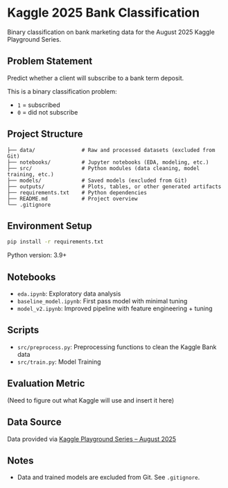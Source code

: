 # Kaggle 2025 Bank Classification

Binary classification on bank marketing data for the August 2025 Kaggle Playground Series.

## Problem Statement

Predict whether a client will subscribe to a bank term deposit.

This is a binary classification problem:  
- `1` = subscribed  
- `0` = did not subscribe

## Project Structure 

```
├── data/               # Raw and processed datasets (excluded from Git)
├── notebooks/          # Jupyter notebooks (EDA, modeling, etc.)
├── src/                # Python modules (data cleaning, model training, etc.)
├── models/             # Saved models (excluded from Git)
├── outputs/            # Plots, tables, or other generated artifacts
├── requirements.txt    # Python dependencies
├── README.md           # Project overview
└── .gitignore
```

## Environment Setup

```bash
pip install -r requirements.txt
```

Python version: 3.9+

## Notebooks

- `eda.ipynb`: Exploratory data analysis
- `baseline_model.ipynb`: First pass model with minimal tuning
- `model_v2.ipynb`: Improved pipeline with feature engineering + tuning

## Scripts

- `src/preprocess.py`: Preprocessing functions to clean the Kaggle Bank data
- `src/train.py`: Model Training

## Evaluation Metric

 (Need to figure out what Kaggle will use and insert it here)

## Data Source

Data provided via [Kaggle Playground Series – August 2025](https://www.kaggle.com/competitions/playground-series-s5e8)

## Notes

- Data and trained models are excluded from Git. See `.gitignore`.
